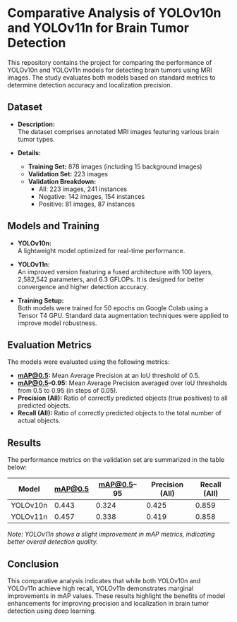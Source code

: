 # Comparative Analysis of YOLOv10n and YOLOv11n for Brain Tumor Detection

This repository contains the project for comparing the performance of YOLOv10n and YOLOv11n models for detecting brain tumors using MRI images. The study evaluates both models based on standard metrics to determine detection accuracy and localization precision.

## Dataset

- **Description:**  
  The dataset comprises annotated MRI images featuring various brain tumor types.
  
- **Details:**  
  - **Training Set:** 878 images (including 15 background images)  
  - **Validation Set:** 223 images  
  - **Validation Breakdown:**  
    - All: 223 images, 241 instances  
    - Negative: 142 images, 154 instances  
    - Positive: 81 images, 87 instances  

## Models and Training

- **YOLOv10n:**  
  A lightweight model optimized for real-time performance.

- **YOLOv11n:**  
  An improved version featuring a fused architecture with 100 layers, 2,582,542 parameters, and 6.3 GFLOPs. It is designed for better convergence and higher detection accuracy.

- **Training Setup:**  
  Both models were trained for 50 epochs on Google Colab using a Tensor T4 GPU. Standard data augmentation techniques were applied to improve model robustness.

## Evaluation Metrics

The models were evaluated using the following metrics:

- **mAP@0.5:** Mean Average Precision at an IoU threshold of 0.5.
- **mAP@0.5–0.95:** Mean Average Precision averaged over IoU thresholds from 0.5 to 0.95 (in steps of 0.05).
- **Precision (All):** Ratio of correctly predicted objects (true positives) to all predicted objects.
- **Recall (All):** Ratio of correctly predicted objects to the total number of actual objects.

## Results

The performance metrics on the validation set are summarized in the table below:

| Model     | mAP@0.5 | mAP@0.5–95 | Precision (All) | Recall (All) |
|-----------|---------|------------|-----------------|--------------|
| YOLOv10n  | 0.443   | 0.324      | 0.425           | 0.859        |
| YOLOv11n  | 0.457   | 0.338      | 0.419           | 0.858        |

*Note: YOLOv11n shows a slight improvement in mAP metrics, indicating better overall detection quality.*

## Conclusion

This comparative analysis indicates that while both YOLOv10n and YOLOv11n achieve high recall, YOLOv11n demonstrates marginal improvements in mAP values. These results highlight the benefits of model enhancements for improving precision and localization in brain tumor detection using deep learning.

